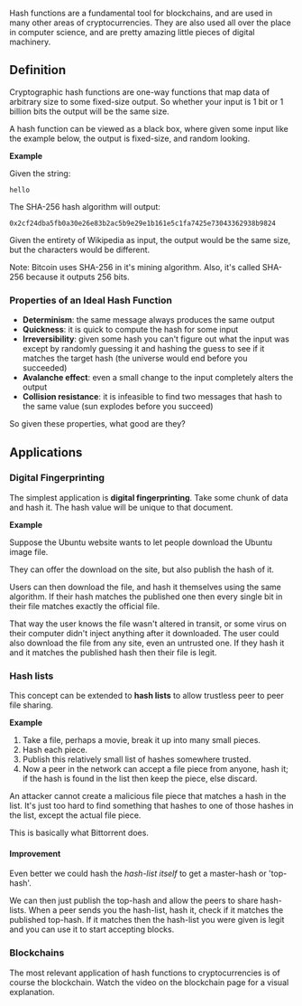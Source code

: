 Hash functions are a fundamental tool for blockchains, and are used in many other areas of cryptocurrencies. They are also used all over the place in computer science, and are pretty amazing little pieces of digital machinery.

## Definition
Cryptographic hash functions are one-way functions that map data of arbitrary size to some fixed-size output. So whether your input is 1 bit or 1 billion bits the output will be the same size.

A hash function can be viewed as a black box, where given some input like the example below, the output is fixed-size, and random looking.

**Example**

Given the string:
```
hello
```
The SHA-256 hash algorithm will output:
```
0x2cf24dba5fb0a30e26e83b2ac5b9e29e1b161e5c1fa7425e73043362938b9824
```
Given the entirety of Wikipedia as input, the output would be the same size, but the characters would be different.

Note: Bitcoin uses SHA-256 in it's mining algorithm. Also, it's called SHA-256 because it outputs 256 bits.

### Properties of an Ideal Hash Function
* **Determinism**: the same message always produces the same output
* **Quickness**: it is quick to compute the hash for some input
* **Irreversibility**: given some hash you can't figure out what the input was except by randomly guessing it and hashing the guess to see if it matches the target hash (the universe would end before you succeeded)
* **Avalanche effect**: even a small change to the input completely alters the output
* **Collision resistance**: it is infeasible to find two messages that hash to the same value (sun explodes before you succeed)

So given these properties, what good are they?

## Applications
### Digital Fingerprinting

The simplest application is **digital fingerprinting**. Take some chunk of data and hash it. The hash value will be unique to that document.

**Example**

Suppose the Ubuntu website wants to let people download the Ubuntu image file.

They can offer the download on the site, but also publish the hash of it.

Users can then download the file, and hash it themselves using the same algorithm. If their hash matches the published one then every single bit in their file matches exactly the official file.

That way the user knows the file wasn't altered in transit, or some virus on their computer didn't inject anything after it downloaded. The user could also download the file from any site, even an untrusted one. If they hash it and it matches the published hash then their file is legit.

### Hash lists
This concept can be extended to **hash lists** to allow trustless peer to peer file sharing.

**Example**

1. Take a file, perhaps a movie, break it up into many small pieces.
2. Hash each piece.
3. Publish this relatively small list of hashes somewhere trusted. 
4. Now a peer in the network can accept a file piece from anyone, hash it; if the hash is found in the list then keep the piece, else discard.

An attacker cannot create a malicious file piece that matches a hash in the list. It's just too hard to find something that hashes to one of those hashes in the list, except the actual file piece. 

This is basically what Bittorrent does.

#### Improvement
Even better we could hash the *hash-list itself* to get a master-hash or 'top-hash'.

We can then just publish the top-hash and allow the peers to share hash-lists. When a peer sends you the hash-list, hash it, check if it matches the published top-hash. If it matches then the hash-list you were given is legit and you can use it to start accepting blocks.

### Blockchains
The most relevant application of hash functions to cryptocurrencies is of course the blockchain. Watch the video on the blockchain page for a visual explanation.
